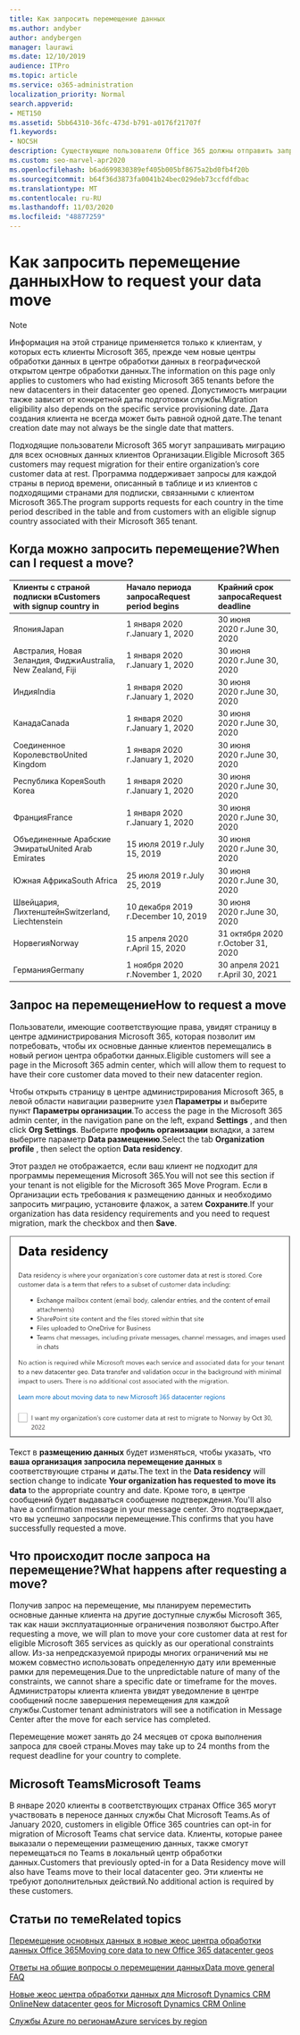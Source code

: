 ```yaml
---
title: Как запросить перемещение данных
ms.author: andyber
author: andybergen
manager: laurawi
ms.date: 12/10/2019
audience: ITPro
ms.topic: article
ms.service: o365-administration
localization_priority: Normal
search.appverid:
- MET150
ms.assetid: 5bb64310-36fc-473d-b791-a0176f21707f
f1.keywords:
- NOCSH
description: Существующие пользователи Office 365 должны отправить запрос перед крайним сроком их страны для того, чтобы их данные службы Microsoft 365 были перемещены на новые географические учетные данные.
ms.custom: seo-marvel-apr2020
ms.openlocfilehash: b6ad699830389ef405b005bf8675a2bd0fb4f20b
ms.sourcegitcommit: b64f36d3873fa0041b24bec029deb73ccfdfdbac
ms.translationtype: MT
ms.contentlocale: ru-RU
ms.lasthandoff: 11/03/2020
ms.locfileid: "48877259"
---
```

# <a name="how-to-request-your-data-move"></a><span data-ttu-id="d8340-103">Как запросить перемещение данных</span><span class="sxs-lookup"><span data-stu-id="d8340-103">How to request your data move</span></span>

> [!NOTE]
> <span data-ttu-id="d8340-104">Информация на этой странице применяется только к клиентам, у которых есть клиенты Microsoft 365, прежде чем новые центры обработки данных в центре обработки данных в географической открытом центре обработки данных.</span><span class="sxs-lookup"><span data-stu-id="d8340-104">The information on this page only applies to customers who had existing Microsoft 365 tenants before the new datacenters in their datacenter geo opened.</span></span> <span data-ttu-id="d8340-105">Допустимость миграции также зависит от конкретной даты подготовки службы.</span><span class="sxs-lookup"><span data-stu-id="d8340-105">Migration eligibility also depends on the specific service provisioning date.</span></span>  <span data-ttu-id="d8340-106">Дата создания клиента не всегда может быть равной одной дате.</span><span class="sxs-lookup"><span data-stu-id="d8340-106">The tenant creation date may not always be the single date that matters.</span></span>
  
<span data-ttu-id="d8340-107">Подходящие пользователи Microsoft 365 могут запрашивать миграцию для всех основных данных клиентов Организации.</span><span class="sxs-lookup"><span data-stu-id="d8340-107">Eligible Microsoft 365 customers may request migration for their entire organization’s core customer data at rest.</span></span>  <span data-ttu-id="d8340-108">Программа поддерживает запросы для каждой страны в период времени, описанный в таблице и из клиентов с подходящими странами для подписки, связанными с клиентом Microsoft 365.</span><span class="sxs-lookup"><span data-stu-id="d8340-108">The program supports requests for each country in the time period described in the table and from customers with an eligible signup country associated with their Microsoft 365 tenant.</span></span>
  
## <a name="when-can-i-request-a-move"></a><span data-ttu-id="d8340-109">Когда можно запросить перемещение?</span><span class="sxs-lookup"><span data-stu-id="d8340-109">When can I request a move?</span></span>

| <span data-ttu-id="d8340-110">Клиенты с страной подписки в</span><span class="sxs-lookup"><span data-stu-id="d8340-110">Customers with signup country in</span></span> | <span data-ttu-id="d8340-111">Начало периода запроса</span><span class="sxs-lookup"><span data-stu-id="d8340-111">Request period begins</span></span> | <span data-ttu-id="d8340-112">Крайний срок запроса</span><span class="sxs-lookup"><span data-stu-id="d8340-112">Request deadline</span></span> |
|:-----|:-----|:-----|
|<span data-ttu-id="d8340-113">Япония</span><span class="sxs-lookup"><span data-stu-id="d8340-113">Japan</span></span>  <br/> |<span data-ttu-id="d8340-114">1 января 2020 г.</span><span class="sxs-lookup"><span data-stu-id="d8340-114">January 1, 2020</span></span>  <br/> |<span data-ttu-id="d8340-115">30 июня 2020 г.</span><span class="sxs-lookup"><span data-stu-id="d8340-115">June 30, 2020</span></span>  <br/> |
|<span data-ttu-id="d8340-116">Австралия, Новая Зеландия, Фиджи</span><span class="sxs-lookup"><span data-stu-id="d8340-116">Australia, New Zealand, Fiji</span></span>  <br/> |<span data-ttu-id="d8340-117">1 января 2020 г.</span><span class="sxs-lookup"><span data-stu-id="d8340-117">January 1, 2020</span></span>  <br/> |<span data-ttu-id="d8340-118">30 июня 2020 г.</span><span class="sxs-lookup"><span data-stu-id="d8340-118">June 30, 2020</span></span>  <br/> |
|<span data-ttu-id="d8340-119">Индия</span><span class="sxs-lookup"><span data-stu-id="d8340-119">India</span></span>  <br/> |<span data-ttu-id="d8340-120">1 января 2020 г.</span><span class="sxs-lookup"><span data-stu-id="d8340-120">January 1, 2020</span></span>  <br/> |<span data-ttu-id="d8340-121">30 июня 2020 г.</span><span class="sxs-lookup"><span data-stu-id="d8340-121">June 30, 2020</span></span>  <br/> |
|<span data-ttu-id="d8340-122">Канада</span><span class="sxs-lookup"><span data-stu-id="d8340-122">Canada</span></span>  <br/> |<span data-ttu-id="d8340-123">1 января 2020 г.</span><span class="sxs-lookup"><span data-stu-id="d8340-123">January 1, 2020</span></span>  <br/> |<span data-ttu-id="d8340-124">30 июня 2020 г.</span><span class="sxs-lookup"><span data-stu-id="d8340-124">June 30, 2020</span></span>  <br/> |
|<span data-ttu-id="d8340-125">Соединенное Королевство</span><span class="sxs-lookup"><span data-stu-id="d8340-125">United Kingdom</span></span>  <br/> |<span data-ttu-id="d8340-126">1 января 2020 г.</span><span class="sxs-lookup"><span data-stu-id="d8340-126">January 1, 2020</span></span>  <br/> |<span data-ttu-id="d8340-127">30 июня 2020 г.</span><span class="sxs-lookup"><span data-stu-id="d8340-127">June 30, 2020</span></span>  <br/> |
|<span data-ttu-id="d8340-128">Республика Корея</span><span class="sxs-lookup"><span data-stu-id="d8340-128">South Korea</span></span>  <br/> |<span data-ttu-id="d8340-129">1 января 2020 г.</span><span class="sxs-lookup"><span data-stu-id="d8340-129">January 1, 2020</span></span>  <br/> |<span data-ttu-id="d8340-130">30 июня 2020 г.</span><span class="sxs-lookup"><span data-stu-id="d8340-130">June 30, 2020</span></span>  <br/> |
|<span data-ttu-id="d8340-131">Франция</span><span class="sxs-lookup"><span data-stu-id="d8340-131">France</span></span>  <br/> |<span data-ttu-id="d8340-132">1 января 2020 г.</span><span class="sxs-lookup"><span data-stu-id="d8340-132">January 1, 2020</span></span>  <br/> |<span data-ttu-id="d8340-133">30 июня 2020 г.</span><span class="sxs-lookup"><span data-stu-id="d8340-133">June 30, 2020</span></span>  <br/> |
|<span data-ttu-id="d8340-134">Объединенные Арабские Эмираты</span><span class="sxs-lookup"><span data-stu-id="d8340-134">United Arab Emirates</span></span>  <br/> |<span data-ttu-id="d8340-135">15 июля 2019 г.</span><span class="sxs-lookup"><span data-stu-id="d8340-135">July 15, 2019</span></span>  <br/> |<span data-ttu-id="d8340-136">30 июня 2020 г.</span><span class="sxs-lookup"><span data-stu-id="d8340-136">June 30, 2020</span></span>  <br/> |
|<span data-ttu-id="d8340-137">Южная Африка</span><span class="sxs-lookup"><span data-stu-id="d8340-137">South Africa</span></span>  <br/> |<span data-ttu-id="d8340-138">25 июля 2019 г.</span><span class="sxs-lookup"><span data-stu-id="d8340-138">July 25, 2019</span></span>  <br/> |<span data-ttu-id="d8340-139">30 июня 2020 г.</span><span class="sxs-lookup"><span data-stu-id="d8340-139">June 30, 2020</span></span>  <br/> |
|<span data-ttu-id="d8340-140">Швейцария, Лихтенштейн</span><span class="sxs-lookup"><span data-stu-id="d8340-140">Switzerland, Liechtenstein</span></span>  <br/> |<span data-ttu-id="d8340-141">10 декабря 2019 г.</span><span class="sxs-lookup"><span data-stu-id="d8340-141">December 10, 2019</span></span>  <br/> |<span data-ttu-id="d8340-142">30 июня 2020 г.</span><span class="sxs-lookup"><span data-stu-id="d8340-142">June 30, 2020</span></span>  <br/> |
|<span data-ttu-id="d8340-143">Норвегия</span><span class="sxs-lookup"><span data-stu-id="d8340-143">Norway</span></span>  <br/> |<span data-ttu-id="d8340-144">15 апреля 2020 г.</span><span class="sxs-lookup"><span data-stu-id="d8340-144">April 15, 2020</span></span>  <br/> |<span data-ttu-id="d8340-145">31 октября 2020 г.</span><span class="sxs-lookup"><span data-stu-id="d8340-145">October 31, 2020</span></span>  <br/> |
|<span data-ttu-id="d8340-146">Германия</span><span class="sxs-lookup"><span data-stu-id="d8340-146">Germany</span></span>  <br/> |<span data-ttu-id="d8340-147">1 ноября 2020 г.</span><span class="sxs-lookup"><span data-stu-id="d8340-147">November 1, 2020</span></span>  <br/> |<span data-ttu-id="d8340-148">30 апреля 2021 г.</span><span class="sxs-lookup"><span data-stu-id="d8340-148">April 30, 2021</span></span>  <br/> |

## <a name="how-to-request-a-move"></a><span data-ttu-id="d8340-149">Запрос на перемещение</span><span class="sxs-lookup"><span data-stu-id="d8340-149">How to request a move</span></span>

<span data-ttu-id="d8340-150">Пользователи, имеющие соответствующие права, увидят страницу в центре администрирования Microsoft 365, которая позволит им потребовать, чтобы их основные данные клиентов перемещались в новый регион центра обработки данных.</span><span class="sxs-lookup"><span data-stu-id="d8340-150">Eligible customers will see a page in the Microsoft 365 admin center, which will allow them to request to have their core customer data moved to their new datacenter region.</span></span>  
  
<span data-ttu-id="d8340-151">Чтобы открыть страницу в центре администрирования Microsoft 365, в левой области навигации разверните узел **Параметры** и выберите пункт **Параметры организации**.</span><span class="sxs-lookup"><span data-stu-id="d8340-151">To access the page in the Microsoft 365 admin center, in the navigation pane on the left, expand **Settings** , and then click **Org Settings**.</span></span>
<span data-ttu-id="d8340-152">Выберите **профиль организации** вкладки, а затем выберите параметр **Data размещению**.</span><span class="sxs-lookup"><span data-stu-id="d8340-152">Select the tab **Organization profile** , then select the option **Data residency**.</span></span>
  
<span data-ttu-id="d8340-153">Этот раздел не отображается, если ваш клиент не подходит для программы перемещения Microsoft 365.</span><span class="sxs-lookup"><span data-stu-id="d8340-153">You will not see this section if your tenant is not eligible for the Microsoft 365 Move Program.</span></span>  <span data-ttu-id="d8340-154">Если в Организации есть требования к размещению данных и необходимо запросить миграцию, установите флажок, а затем **Сохраните**.</span><span class="sxs-lookup"><span data-stu-id="d8340-154">If your organization has data residency requirements and you need to request migration, mark the checkbox and then **Save**.</span></span>
  
![Экран явного согласия для центра обработки данных](../media/dataresidencyflyoutae.jpg)
  
<span data-ttu-id="d8340-156">Текст в **размещению данных** будет изменяться, чтобы указать, что **ваша организация запросила перемещение данных** в соответствующие страны и даты.</span><span class="sxs-lookup"><span data-stu-id="d8340-156">The text in the **Data residency** will section change to indicate **Your organization has requested to move its data** to the appropriate country and date.</span></span> <span data-ttu-id="d8340-157">Кроме того, в центре сообщений будет выдаваться сообщение подтверждения.</span><span class="sxs-lookup"><span data-stu-id="d8340-157">You'll also have a confirmation message in your message center.</span></span> <span data-ttu-id="d8340-158">Это подтверждает, что вы успешно запросили перемещение.</span><span class="sxs-lookup"><span data-stu-id="d8340-158">This confirms that you have successfully requested a move.</span></span> 
  
## <a name="what-happens-after-requesting-a-move"></a><span data-ttu-id="d8340-159">Что происходит после запроса на перемещение?</span><span class="sxs-lookup"><span data-stu-id="d8340-159">What happens after requesting a move?</span></span>

<span data-ttu-id="d8340-160">Получив запрос на перемещение, мы планируем переместить основные данные клиента на другие доступные службы Microsoft 365, так как наши эксплуатационные ограничения позволяют быстро.</span><span class="sxs-lookup"><span data-stu-id="d8340-160">After requesting a move, we will plan to move your core customer data at rest for eligible Microsoft 365 services as quickly as our operational constraints allow.</span></span> <span data-ttu-id="d8340-161">Из-за непредсказуемой природы многих ограничений мы не можем совместно использовать определенную дату или временные рамки для перемещения.</span><span class="sxs-lookup"><span data-stu-id="d8340-161">Due to the unpredictable nature of many of the constraints, we cannot share a specific date or timeframe for the moves.</span></span> <span data-ttu-id="d8340-162">Администраторы клиента клиента увидят уведомление в центре сообщений после завершения перемещения для каждой службы.</span><span class="sxs-lookup"><span data-stu-id="d8340-162">Customer tenant administrators will see a notification in Message Center after the move for each service has completed.</span></span>
  
<span data-ttu-id="d8340-163">Перемещение может занять до 24 месяцев от срока выполнения запроса для своей страны.</span><span class="sxs-lookup"><span data-stu-id="d8340-163">Moves may take up to 24 months from the request deadline for your country to complete.</span></span>
  
## <a name="microsoft-teams"></a><span data-ttu-id="d8340-164">Microsoft Teams</span><span class="sxs-lookup"><span data-stu-id="d8340-164">Microsoft Teams</span></span>

<span data-ttu-id="d8340-165">В январе 2020 клиенты в соответствующих странах Office 365 могут участвовать в переносе данных службы Chat Microsoft Teams.</span><span class="sxs-lookup"><span data-stu-id="d8340-165">As of January 2020, customers in eligible Office 365 countries can opt-in for migration of Microsoft Teams chat service data.</span></span>  <span data-ttu-id="d8340-166">Клиенты, которые ранее выказали о перемещении размещению данных, также смогут перемещаться по Teams в локальный центр обработки данных.</span><span class="sxs-lookup"><span data-stu-id="d8340-166">Customers that previously opted-in for a Data Residency move will also have Teams move to their local datacenter geo.</span></span>  <span data-ttu-id="d8340-167">Эти клиенты не требуют дополнительных действий.</span><span class="sxs-lookup"><span data-stu-id="d8340-167">No additional action is required by these customers.</span></span>

## <a name="related-topics"></a><span data-ttu-id="d8340-168">Статьи по теме</span><span class="sxs-lookup"><span data-stu-id="d8340-168">Related topics</span></span>

[<span data-ttu-id="d8340-169">Перемещение основных данных в новые жеос центра обработки данных Office 365</span><span class="sxs-lookup"><span data-stu-id="d8340-169">Moving core data to new Office 365 datacenter geos</span></span>](moving-data-to-new-datacenter-geos.md)

[<span data-ttu-id="d8340-170">Ответы на общие вопросы о перемещении данных</span><span class="sxs-lookup"><span data-stu-id="d8340-170">Data move general FAQ</span></span>](data-move-faq.md)

[<span data-ttu-id="d8340-171">Новые жеос центра обработки данных для Microsoft Dynamics CRM Online</span><span class="sxs-lookup"><span data-stu-id="d8340-171">New datacenter geos for Microsoft Dynamics CRM Online</span></span>](https://go.microsoft.com/fwlink/p/?Linkid=615924)
  
[<span data-ttu-id="d8340-172">Службы Azure по регионам</span><span class="sxs-lookup"><span data-stu-id="d8340-172">Azure services by region</span></span>](https://azure.microsoft.com/regions/)
  

